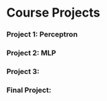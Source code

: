# Course Projects

### Project 1: Perceptron

### Project 2: MLP

### Project 3:

### Final Project: